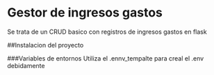 # Gestor de ingresos gastos

Se trata de un CRUD basico con registros de ingresos gastos en flask

##Instalacion del proyecto

###Variables de entornos
Utiliza el .ennv_tempalte para creal el .env debidamente